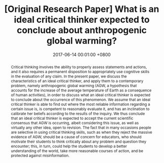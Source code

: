 ---
title:          "[Original Research Paper] What is an ideal critical thinker expected to conclude about anthropogenic global warming?"
date:           2017-06-14 00:01:00 +0800
selected:       false
pub:            "Philosophical Inquiry in Education"
pub_date:       "2017"
category:       "education"
abstract: >-
  Critical thinking involves the ability to properly assess statements and actions, and it also requires a permanent disposition to appropriately use cognitive skills in the evaluation of any claim. In the present paper, we discuss the characteristics of an ideal critical thinker, and apply them to a contemporary problem, namely anthropogenic global warming (AGW, a hypothesis that accounts for the increase of the average temperature of Earth as a consequence of human activities), in order to discuss what an ideal critical thinker is expected to conclude about the occurrence of this phenomenon. We assume that an ideal critical thinker is able to find out where the most reliable information regarding a certain issue is, is competent to reasonably evaluate it, and has an inclination to calibrate her beliefs according to the results of the inquiry. We thus conclude that an ideal critical thinker is expected to accept the current scientific consensus that AGW is occurring, albeit considering this issue, as well as virtually any other idea, open to revision. The fact that in many occasions people are selective in using critical thinking skills, such as when they reject the massive evidence of AGW, should be a cause of concern for educators, who should motivate their students to think critically about any problem and question they encounter; this, in turn, could help the students to develop a better understanding of the world, take more reasonable courses of action, and be protected against misinformation.

cover:          /assets/images/covers/2017-PIE.jpg
authors:
- Guilherme Brambatti Guzzo*
- Gabriel Dall'Alba*

links:
  Paper: https://journals.sfu.ca/pie/index.php/pie/article/view/924
#  Code: https://github.com/luost26/academic-homepage << can use >>
#Unsplash: https://unsplash.com/photos/sliced-in-half-pineapple--_PLJZmHZzk

---